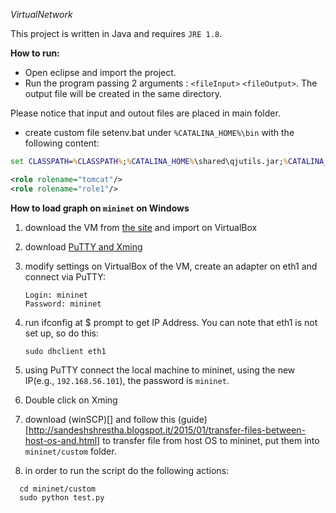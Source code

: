 *VirtualNetwork*

This project is written in Java and requires `JRE 1.8`. 


**How to run:**
- Open eclipse and import the project.
- Run the program passing 2 arguments : `<fileInput>` `<fileOutput>`. The output file will be created in the same directory.

Please notice that input and outout files are placed in main folder.

- create custom file setenv.bat under `%CATALINA_HOME%\bin` with the following content:
```bat
set CLASSPATH=%CLASSPATH%;%CATALINA_HOME%\shared\qjutils.jar;%CATALINA_HOME%\shared\mcnet.jar;%CATALINA_HOME%\shared\com.microsoft.z3.jar;.;%CATALINA_HOME%\webapps\verify\WEB-INF\classes\tests
```

  ```xml
  <role rolename="tomcat"/>
  <role rolename="role1"/>
  ```


**How to load graph on `mininet` on Windows**

1. download the VM from [the site](http://mininet.org/) and import on VirtualBox

2. download [PuTTY and Xming](https://github.com/mininet/openflow-tutorial/wiki/Installing-Required-Software)

3. modify settings on VirtualBox of the VM, create an adapter on eth1 and connect via PuTTY:

	```
	Login: mininet
	Password: mininet
	```
4. run ifconfig at $ prompt to get IP Address. You can note that eth1 is not set up, so do this:

	```
	sudo dhclient eth1
	```
5. using PuTTY connect the local machine to mininet, using the new IP(e.g., `192.168.56.101`), the password is `mininet`.

6. Double click on Xming 

7. download (winSCP)[] and follow this (guide)[http://sandeshshrestha.blogspot.it/2015/01/transfer-files-between-host-os-and.html] to transfer file from host OS to mininet, put them into `mininet/custom` folder.

8. in order to run the script do the following actions:

  ```
	cd mininet/custom
	sudo python test.py
  ```
